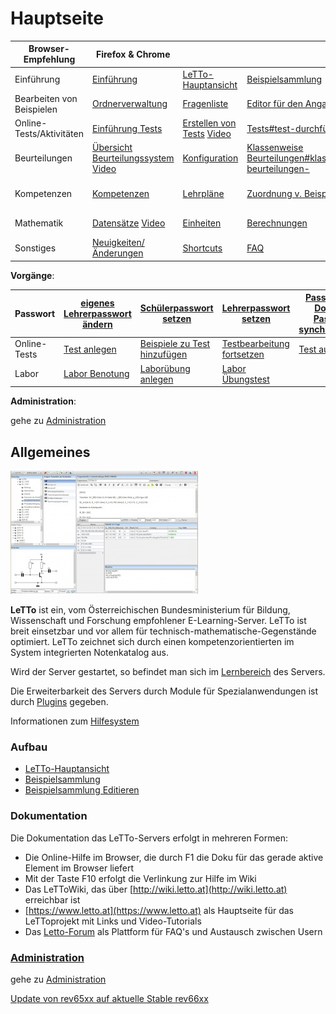 # Hauptseite

| Browser-Empfehlung        | Firefox &amp; Chrome                                                                      |                                                                                            |                                                                                                                                       |                                                               |                                                    |                                                                                                  |
|---------------------------|-------------------------------------------------------------------------------------------|--------------------------------------------------------------------------------------------|---------------------------------------------------------------------------------------------------------------------------------------|---------------------------------------------------------------|----------------------------------------------------|--------------------------------------------------------------------------------------------------|
| Einführung                | [Einführung](../Einführung/index.md)                                                      | [LeTTo-Hauptansicht](../LeTTo-Hauptansicht/index.md)                                       | [Beispielsammlung](../Beispielsammlung/index.md)                                                                                      | [Beispiele bearbeiten](../BeispielsammlungEditieren/index.md) | [Fragetypen](../Fragetypen/index.md)               |                                                                                                  |
| Bearbeiten von Beispielen | [Ordnerverwaltung](../Ordnerverwaltung/index.md)                                          | [Fragenliste](../Fragenliste/index.md)                                                     | [Editor für den Angabetext](../EditorfürdenAngabetext/index.md)                                                                       | [Datensätze](../Datensätze/index.md)                          | [Berechnungen](../Berechnungen/index.md)           |                                                                                                  |
| Online-Tests/Aktivitäten  | [Einführung Tests](../Online-Tests/index.md)                                              | [Erstellen von Tests](../ErstellenvonTests/index.md) [Video](https://youtu.be/jBtaOZVF-cE) | [Tests#test-durchführen-](/notimplemented/index.md)                                                                                   | [Test-Ergebnisse](../Test-Ergebnisse/index.md)                |                                                    |                                                                                                  |
| Beurteilungen             | [Übersicht Beurteilungssystem](../Katalog/index.md) [Video](https://youtu.be/a0R4YYYkrMo) | [Konfiguration](../Beurteilungskonfiguration/index.md)                                     | [Klassenweise Beurteilungen#klassenweise-beurteilungen-](../Katalog#klassenweise-beurteilungen-/index.md#klassenweise-beurteilungen-) | [Auswertungen](/notimplemented/index.md)                      |                                                    |                                                                                                  |
| Kompetenzen               | [Kompetenzen](../Kompetenzen/index.md)                                                    | [Lehrpläne](../Lehrpläne/index.md)                                                         | [ Zuordnung v. Beispielen](../Zuordnungv.Beispielen/index.md)                                                                         | [mehreren Beispiel zuordnen](/notimplemented/index.md)        | [Ergebnisse](/notimplemented/index.md)             |                                                                                                  |
| Mathematik                | [Datensätze](../Datensätzedefinieren/index.md) [Video](https://youtu.be/fZEv62EWVtE)      | [Einheiten](../Einheit/index.md)                                                           | [Berechnungen](../Berechnungen/index.md)                                                                                              | [Plugins](../Plugins/index.md)                                | [Zahlendarstellung](../Zahlendarstellung/index.md) | [Folgefehlerbehandlung](../Folgefehlerbehandlung/index.md) [Video](https://youtu.be/CbpX537brTM) |
| Sonstiges                 | [Neuigkeiten/Änderungen](../Neuigkeiten/index.md)                                         | [Shortcuts](../Shortcuts/index.md)                                                         | [FAQ](../FAQ/index.md)                                                                                                                |                                                               |                                                    |                                                                                                  |


**Vorgänge**:

| Passwort     | [eigenes Lehrerpasswort ändern](/notimplemented/index.md) | [Schülerpasswort setzen](../Schülerpasswortsetzen/index.md)           | [Lehrerpasswort setzen](../Lehrerpasswortsetzen/index.md)           | [Passwort mit Domain-Passwort synchronisieren](/notimplemented/index.md) |                                          |                                             |
|--------------|-----------------------------------------------------------|-----------------------------------------------------------------------|---------------------------------------------------------------------|--------------------------------------------------------------------------|------------------------------------------|---------------------------------------------|
| Online-Tests | [Test anlegen](../Testanlegen/index.md)                   | [Beispiele zu Test hinzufügen](../BeispielezuTesthinzufügen/index.md) | [Testbearbeitung fortsetzen](../Testbearbeitungfortsetzen/index.md) | [Test ausführen](/notimplemented/index.md)                               | [Test beenden](/notimplemented/index.md) | [Test beurteilen](/notimplemented/index.md) |
| Labor        | [Labor Benotung](../LaborBenotung/index.md)               | [Laborübung anlegen](../Laborübunganlegen/index.md)                   | [Labor Übungstest](../LaborÜbungstest/index.md)                     |                                                                          |                                          |                                             |


**Administration**: 

gehe zu [Administration](../Administration/index.md)

## Allgemeines
![300px-LettoEditHardcopy.jpg](300px-LettoEditHardcopy.jpg)

**LeTTo** ist ein, vom Österreichischen Bundesministerium für Bildung, Wissenschaft und Forschung empfohlener E-Learning-Server. LeTTo ist breit einsetzbar und vor allem für technisch-mathematische-Gegenstände optimiert. LeTTo zeichnet sich durch einen kompetenzorientierten im System integrierten Notenkatalog aus.

Wird der Server gestartet, so befindet man sich im [Lernbereich](../LeTTo-Hauptansicht/index.md) des Servers.

Die Erweiterbarkeit des Servers durch Module für Spezialanwendungen ist durch [Plugins](../Plugins/index.md) gegeben.

Informationen zum [Hilfesystem](../Hilfesystem/index.md)

###  Aufbau 
* [LeTTo-Hauptansicht](../LeTTo-Hauptansicht/index.md)
* [Beispielsammlung](../Beispielsammlung/index.md)
* [Beispielsammlung Editieren](../BeispielsammlungEditieren/index.md)

###  Dokumentation 

Die Dokumentation das LeTTo-Servers erfolgt in mehreren Formen:

* Die Online-Hilfe im Browser, die durch F1 die Doku für das gerade aktive Element im Browser liefert
* Mit der Taste F10 erfolgt die Verlinkung zur Hilfe im Wiki
* Das LeTToWiki, das über [http://wiki.letto.at](http://wiki.letto.at) erreichbar ist
* [https://www.letto.at](https://www.letto.at) als Hauptseite für das LeTToprojekt mit Links und Video-Tutorials
* Das [Letto-Forum](https://forum.letto.at) als Plattform für FAQ's und Austausch zwischen Usern

###  [Administration](../Administration/index.md) 
gehe zu [Administration](../Administration/index.md)

[Update von rev65xx auf aktuelle Stable rev66xx](../Updaterev66xx/index.md)


